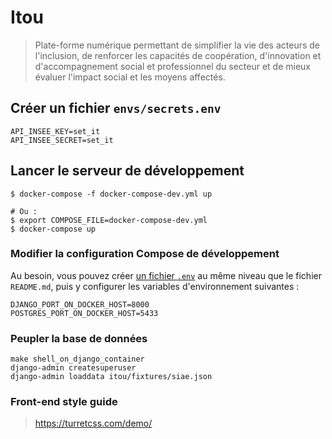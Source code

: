 # Itou

> Plate-forme numérique permettant de simplifier la vie des acteurs de l'inclusion, de renforcer les capacités de coopération, d'innovation et d'accompagnement social et professionnel du secteur et de mieux évaluer l'impact social et les moyens affectés.

## Créer un fichier `envs/secrets.env`

```
API_INSEE_KEY=set_it
API_INSEE_SECRET=set_it
```

## Lancer le serveur de développement

    $ docker-compose -f docker-compose-dev.yml up

    # Ou :
    $ export COMPOSE_FILE=docker-compose-dev.yml
    $ docker-compose up

### Modifier la configuration Compose de développement

Au besoin, vous pouvez créer [un fichier `.env`](https://docs.docker.com/compose/env-file/) au même niveau que le fichier `README.md`, puis y configurer les variables d'environnement suivantes :

    DJANGO_PORT_ON_DOCKER_HOST=8000
    POSTGRES_PORT_ON_DOCKER_HOST=5433

### Peupler la base de données

    make shell_on_django_container
    django-admin createsuperuser
    django-admin loaddata itou/fixtures/siae.json

### Front-end style guide

> https://turretcss.com/demo/
